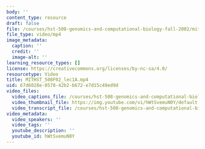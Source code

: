 ```yaml
---
body: ''
content_type: resource
draft: false
file: /courses/hst-508-genomics-and-computational-biology-fall-2002/mithst_508f02_lec1a_360p_16_9.mp4
file_type: video/mp4
image_metadata:
  caption: ''
  credit: ''
  image-alt: ''
learning_resource_types: []
license: https://creativecommons.org/licenses/by-nc-sa/4.0/
resourcetype: Video
title: MITHST_508F02_lec1A.mp4
uid: 67d6028e-0578-42b2-b672-e7d15c49ed9d
video_files:
  video_captions_file: /courses/hst-508-genomics-and-computational-biology-fall-2002/1evO441oV_EPDLSlsnv_LU0xUMUMVgEkG_transcript.webvtt
  video_thumbnail_file: https://img.youtube.com/vi/hWtSvemuN0Y/default.jpg
  video_transcript_file: /courses/hst-508-genomics-and-computational-biology-fall-2002/1evO441oV_EPDLSlsnv_LU0xUMUMVgEkG_transcript.pdf
video_metadata:
  video_speakers: ''
  video_tags: ''
  youtube_description: ''
  youtube_id: hWtSvemuN0Y
---
```

